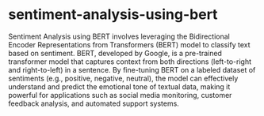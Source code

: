 # sentiment-analysis-using-bert
Sentiment Analysis using BERT involves leveraging the Bidirectional Encoder Representations from Transformers (BERT) model to classify text based on sentiment. BERT, developed by Google, is a pre-trained transformer model that captures context from both directions (left-to-right and right-to-left) in a sentence. By fine-tuning BERT on a labeled dataset of sentiments (e.g., positive, negative, neutral), the model can effectively understand and predict the emotional tone of textual data, making it powerful for applications such as social media monitoring, customer feedback analysis, and automated support systems.

